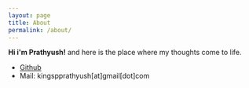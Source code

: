 ```yaml
---
layout: page
title: About
permalink: /about/
---
```

**Hi i'm Prathyush!** and here is the place where my thoughts come to life.

* [Github](http://github.com/kingspp)
* Mail: kingspprathyush[at]gmail[dot]com
